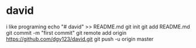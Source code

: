 # david
i like programing
echo "# david" >> README.md
git init
git add README.md
git commit -m "first commit"
git remote add origin https://github.com/dgy123/david.git
git push -u origin master
